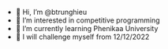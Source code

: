 - 👋 Hi, I’m @btrunghieu
- 👀 I’m interested in competitive programming
- 🌱 I’m currently learning Phenikaa University
- 💪 I will challenge myself from 12/12/2022

<!---
btrunghieu/btrunghieu is a ✨ special ✨ repository because its `README.md` (this file) appears on your GitHub profile.
You can click the Preview link to take a look at your changes.
--->
